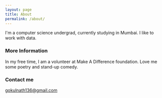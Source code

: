 ```yaml
---
layout: page
title: About
permalink: /about/
---
```


I'm a computer science undergrad, currently studying in Mumbai. I like to work with data.

### More Information

In my free time, I am a volunteer at Make A Difference foundation. Love me some poetry and stand-up comedy.

### Contact me

[gokulnath136@gmail.com](mailto:email@domain.com)
